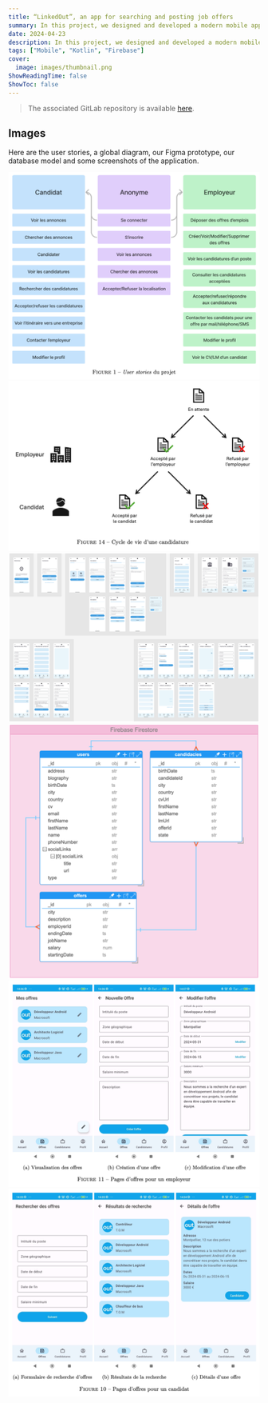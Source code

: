 ```yaml
---
title: “LinkedOut”, an app for searching and posting job offers
summary: In this project, we designed and developed a modern mobile application based on given user stories. This application allows individuals to browse and apply for job offers, while companies can post job offers and accept or reject candidates. The Android application was developed using Kotlin and Jetpack Compose, and the API was created using Firebase services.
date: 2024-04-23
description: In this project, we designed and developed a modern mobile application based on given user stories. This application allows individuals to browse and apply for job offers, while companies can post job offers and accept or reject candidates. The Android application was developed using Kotlin and Jetpack Compose, and the API was created using Firebase services.
tags: ["Mobile", "Kotlin", "Firebase"]
cover:
  image: images/thumbnail.png
ShowReadingTime: false
ShowToc: false
---
```


> The associated GitLab repository is available [here](https://gitlab.com/pablolaviron/linkedout).

## Images

Here are the user stories, a global diagram, our Figma prototype, our database model and some screenshots of the application.

![Image](images/1.png)
![Image](images/2.png)
![Image](images/3.png)
![Image](images/4.png)
![Image](images/5.png)
![Image](images/6.png)
